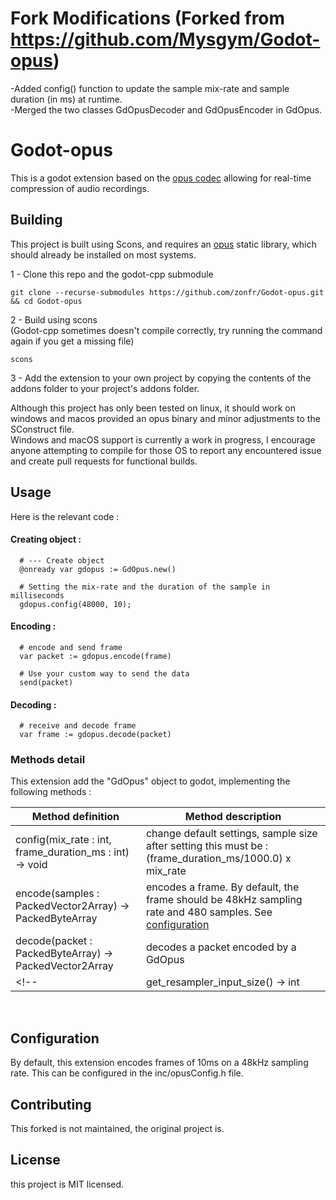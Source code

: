 # Fork Modifications (Forked from https://github.com/Mysgym/Godot-opus)

-Added config() function to update the sample mix-rate and sample duration (in ms) at runtime.<br>
-Merged the two classes GdOpusDecoder and GdOpusEncoder in GdOpus.

# Godot-opus

This is a godot extension based on the [opus codec](https://opus-codec.org) allowing for real-time compression of audio recordings.  

## Building

This project is built using Scons, and requires an [opus](https://opus-codec.org/downloads) static library, which should already be installed on most systems.

  1 - Clone this repo and the godot-cpp submodule  
  ```
  git clone --recurse-submodules https://github.com/zonfr/Godot-opus.git && cd Godot-opus
  ```

  2 - Build using scons  
  (Godot-cpp sometimes doesn't compile correctly, try running the command again if you get a missing file)
  ```
  scons
  ```

  3 - Add the extension to your own project by copying the contents of the addons folder to your project's addons folder.  

Although this project has only been tested on linux, it should work on windows and macos provided an opus binary and minor adjustments to the SConstruct file.  
Windows and macOS support is currently a work in progress, I encourage anyone attempting to compile for those OS to report any encountered issue and create pull requests for functional builds.

## Usage  

Here is the relevant code : 

#### Creating object : 
```gdscript
  # --- Create object
  @onready var gdopus := GdOpus.new()
  
  # Setting the mix-rate and the duration of the sample in milliseconds
  gdopus.config(48000, 10);

```

#### Encoding : 

```gdscript
  # encode and send frame
  var packet := gdopus.encode(frame)

  # Use your custom way to send the data
  send(packet)

```

#### Decoding : 

```gdscript
  # receive and decode frame
  var frame := gdopus.decode(packet)
```


### Methods detail
This extension add the "GdOpus" object to godot, implementing the following methods :

| Method definition | Method description |
| ----------------- | ------------------ |
| config(mix_rate : int, frame_duration_ms : int) -> void | change default settings, sample size after setting this must be : (frame_duration_ms/1000.0) x mix_rate|
| encode(samples : PackedVector2Array) -> PackedByteArray | encodes a frame. By default, the frame should be 48kHz sampling rate and 480 samples. See [configuration](https://github.com/zonfr/Godot-opus/blob/main/README.md#configuration)|
| decode(packet : PackedByteArray) -> PackedVector2Array | decodes a packet encoded by a GdOpus|
<!-- | get_resampler_input_size() -> int | Utility function returning the input frame size for a resampler to output a correctly size packet for this encoder. Based on the AudioServer's mixrate|  -->
<br>  

## Configuration

By default, this extension encodes frames of 10ms on a 48kHz sampling rate. 
This can be configured in the inc/opusConfig.h file.

## Contributing
This forked is not maintained, the original project is.

## License

this project is MIT licensed.
